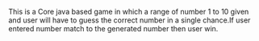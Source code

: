 This is a Core java based game in which a range of number 1 to 10 given and user will have to guess the correct number in a single chance.If user entered number match to the generated number then user win.
